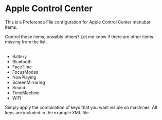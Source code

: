 # Apple Control Center

This is a Preference File configuration for Apple Control Center menubar items.

Control these items, possibly others? Let me know if there are other items missing from the list.  
    

- Battery
- Bluetooth
- FaceTime
- FocusModes
- NowPlaying
- ScreenMirroring
- Sound
- TimeMachine
- WiFi

Simply apply the combination of keys that you want visible on machines. All keys are included in the example XML file.  
    
